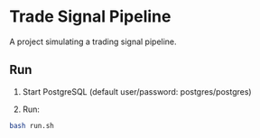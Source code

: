 # Trade Signal Pipeline

A project simulating a trading signal pipeline.

## Run
1. Start PostgreSQL (default user/password: postgres/postgres)

2. Run:
```bash
bash run.sh
